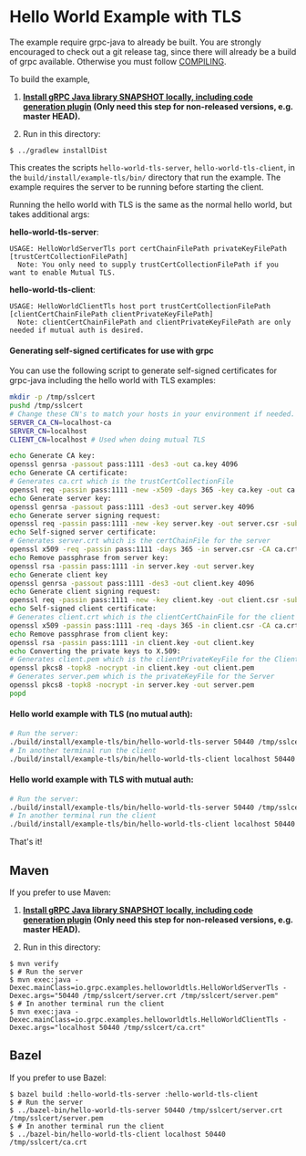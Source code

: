 Hello World Example with TLS
==============================================

The example require grpc-java to already be built. You are strongly encouraged
to check out a git release tag, since there will already be a build of grpc
available. Otherwise you must follow [COMPILING](../COMPILING.md).

To build the example,

1. **[Install gRPC Java library SNAPSHOT locally, including code generation plugin](../../COMPILING.md) (Only need this step for non-released versions, e.g. master HEAD).**

2. Run in this directory:
```
$ ../gradlew installDist
```

This creates the scripts `hello-world-tls-server`, `hello-world-tls-client`,
in the
`build/install/example-tls/bin/` directory that run the example. The
example requires the server to be running before starting the client.

Running the hello world with TLS is the same as the normal hello world, but takes additional args:

**hello-world-tls-server**:

```text
USAGE: HelloWorldServerTls port certChainFilePath privateKeyFilePath [trustCertCollectionFilePath]
  Note: You only need to supply trustCertCollectionFilePath if you want to enable Mutual TLS.
```

**hello-world-tls-client**:

```text
USAGE: HelloWorldClientTls host port trustCertCollectionFilePath [clientCertChainFilePath clientPrivateKeyFilePath]
  Note: clientCertChainFilePath and clientPrivateKeyFilePath are only needed if mutual auth is desired.
```

#### Generating self-signed certificates for use with grpc

You can use the following script to generate self-signed certificates for grpc-java including the hello world with TLS examples:

```bash
mkdir -p /tmp/sslcert
pushd /tmp/sslcert
# Change these CN's to match your hosts in your environment if needed.
SERVER_CA_CN=localhost-ca
SERVER_CN=localhost
CLIENT_CN=localhost # Used when doing mutual TLS

echo Generate CA key:
openssl genrsa -passout pass:1111 -des3 -out ca.key 4096
echo Generate CA certificate:
# Generates ca.crt which is the trustCertCollectionFile
openssl req -passin pass:1111 -new -x509 -days 365 -key ca.key -out ca.crt -subj "/CN=${SERVER_CA_CN}"
echo Generate server key:
openssl genrsa -passout pass:1111 -des3 -out server.key 4096
echo Generate server signing request:
openssl req -passin pass:1111 -new -key server.key -out server.csr -subj "/CN=${SERVER_CN}"
echo Self-signed server certificate:
# Generates server.crt which is the certChainFile for the server
openssl x509 -req -passin pass:1111 -days 365 -in server.csr -CA ca.crt -CAkey ca.key -set_serial 01 -out server.crt 
echo Remove passphrase from server key:
openssl rsa -passin pass:1111 -in server.key -out server.key
echo Generate client key
openssl genrsa -passout pass:1111 -des3 -out client.key 4096
echo Generate client signing request:
openssl req -passin pass:1111 -new -key client.key -out client.csr -subj "/CN=${CLIENT_CN}"
echo Self-signed client certificate:
# Generates client.crt which is the clientCertChainFile for the client (need for mutual TLS only)
openssl x509 -passin pass:1111 -req -days 365 -in client.csr -CA ca.crt -CAkey ca.key -set_serial 01 -out client.crt
echo Remove passphrase from client key:
openssl rsa -passin pass:1111 -in client.key -out client.key
echo Converting the private keys to X.509:
# Generates client.pem which is the clientPrivateKeyFile for the Client (needed for mutual TLS only)
openssl pkcs8 -topk8 -nocrypt -in client.key -out client.pem
# Generates server.pem which is the privateKeyFile for the Server
openssl pkcs8 -topk8 -nocrypt -in server.key -out server.pem
popd
```

#### Hello world example with TLS (no mutual auth):

```bash
# Run the server:
./build/install/example-tls/bin/hello-world-tls-server 50440 /tmp/sslcert/server.crt /tmp/sslcert/server.pem
# In another terminal run the client
./build/install/example-tls/bin/hello-world-tls-client localhost 50440 /tmp/sslcert/ca.crt
```

#### Hello world example with TLS with mutual auth:

```bash
# Run the server:
./build/install/example-tls/bin/hello-world-tls-server 50440 /tmp/sslcert/server.crt /tmp/sslcert/server.pem /tmp/sslcert/ca.crt
# In another terminal run the client
./build/install/example-tls/bin/hello-world-tls-client localhost 50440 /tmp/sslcert/ca.crt /tmp/sslcert/client.crt /tmp/sslcert/client.pem
```

That's it!

## Maven

If you prefer to use Maven:

1. **[Install gRPC Java library SNAPSHOT locally, including code generation plugin](../../COMPILING.md) (Only need this step for non-released versions, e.g. master HEAD).**

2. Run in this directory:
```
$ mvn verify
$ # Run the server
$ mvn exec:java -Dexec.mainClass=io.grpc.examples.helloworldtls.HelloWorldServerTls -Dexec.args="50440 /tmp/sslcert/server.crt /tmp/sslcert/server.pem"
$ # In another terminal run the client
$ mvn exec:java -Dexec.mainClass=io.grpc.examples.helloworldtls.HelloWorldClientTls -Dexec.args="localhost 50440 /tmp/sslcert/ca.crt"
```

## Bazel

If you prefer to use Bazel:
```
$ bazel build :hello-world-tls-server :hello-world-tls-client
$ # Run the server
$ ../bazel-bin/hello-world-tls-server 50440 /tmp/sslcert/server.crt /tmp/sslcert/server.pem
$ # In another terminal run the client
$ ../bazel-bin/hello-world-tls-client localhost 50440 /tmp/sslcert/ca.crt
```
